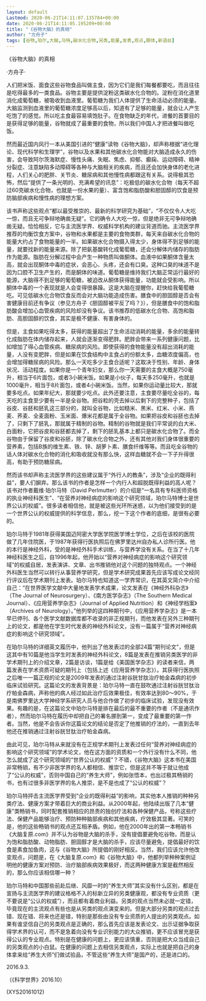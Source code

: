 ```yaml
---
layout: default
Lastmod: 2020-06-21T14:11:07.135784+00:00
date: 2020-06-21T14:11:05.195209+00:00
title: "《谷物大脑》的真相"
author: "方舟子"
tags: [谷物,珀尔,大脑,马特,碳水化合物,另类,能量,发表,观点,酮体,新语丝]
---
```


《谷物大脑》的真相

·方舟子·

人们把米饭、面食这些谷物食品叫做主食，因为它们是我们每餐都要吃，而且往往是吃得最多的一类食品。谷物主要是提供淀粉这类碳水化合物的。淀粉在消化道里消化成葡萄糖，被吸收到血液里。葡萄糖为我们人体提供了生命活动必须的能量。大脑监测到血液里的葡萄糖浓度足够高以后，知道有了足够的能量，就会让人产生吃饱了的感觉。所以吃主食最容易填饱肚子。在食物缺乏的年代，进餐的首要目的是获得足够的能量，谷物就成了最重要的食物，所以我们中国人才把进餐叫做吃饭。

然而最近国内风行一本从美国引进的“健康”读物《谷物大脑》，却声称根据“进化理论、现代科学和生理学”，谷物以及水果和其他碳水化合物能对大脑造成永久的伤害，会导致阿尔茨海默症、慢性头痛、失眠、焦虑、抑郁、癫痫、运动障碍、精神分裂症、注意缺陷多动障碍等各种与大脑相关的疾病，而且还会加快身体的老化进程，人们关心的肥胖、关节炎、糖尿病和其他慢性病都跟这有关系。说得极其恐怖，然后“提供了一条光明的、充满希望的讯息”：吃极低的碳水化合物（每天不超过60克碳水化合物，也就是一份水果的量）、富含饱和脂肪酸和胆固醇的饮食是预防脑部疾病和慢性病的理想方案。

该书声称这些观点“都以最受推崇的、最新的科学研究为基础”，“不仅仅令人大吃一惊，而且无可争辩地确凿无疑”。它的确令人大吃一惊，但是绝非无可争辩地确凿无疑。恰恰相反，它与主流医学界、权威科学机构的建议背道而驰。主流医学界推荐的均衡饮食方案中，谷物和水果都是主要的食物类群，每天来自碳水化合物的能量大约占了食物能量的一半。如果碳水化合物摄入得太少，身体得不到足够的能量，就要找新的能量来源。除了把氨基酸转化成葡萄糖，还会分解体内储存的脂肪作为能源。脂肪在分解过程中会产生一种物质叫做酮体。血液中如果酮体含量太高，就会出现酮体中毒的症状，会恶心、头疼，还会有口臭。这种口臭的味道不是因为口腔不卫生产生的，而是酮体的味道。葡萄糖是维持我们大脑正常运行最好的能源，大脑得不到足够的葡萄糖，被迫改从酮体获得能量，功能就会受影响。所以酮体中毒的一个表现就是人会变得很暴躁。这是大脑在提醒你，赶快给我葡萄糖吃。可见低碳水化合物饮食反而会对大脑功能造成伤害。膳食中的胆固醇是否会有害健康目前还有争议（参见方舟子《胆固醇被平反了吗？》），但是膳食中的饱和脂肪酸会增加心血管疾病的风险却没有争议。该书推荐的低碳水化合物、高饱和脂肪、高胆固醇的饮食，其实是极不健康、有害身体的。

但是，主食如果吃得太多，获得的能量超出了生命活动消耗的能量，多余的能量转化成脂肪在体内储存起来，人就会逐渐变得肥胖。肥胖会带来一系列健康问题，比如增加了得心血管疾病、糖尿病的风险。即使获得的食物能量没有超出消耗的能量，人没有变肥胖，但是如果在饮食结构中主食占的份额太多，血糖浓度偏高，也会增加得糖尿病的风险。那么一天吃多少主食合适呢？这取决于性别、年龄、身体状况、活动程度。如果你是一个青年妇女，那么你一天需要的主食大概是750毫升，相当于6片面包，或者3小碗米饭。如果是小伙子，每天多250毫升，也就是1000毫升，相当于8片面包，或者4小碗米饭。当然，如果你运动量比较大，那就要多吃点。如果年纪大，那就要少吃点。此外还要注意，主食要尽量吃全谷的，每天吃的主食至少要有一半是全谷物。把谷粒的壳去掉以后剩下的完整种子，包括了谷皮、谷胚和胚乳这三部分的，就叫全谷物，比如糙米、黑米、红米、小米、燕麦、荞麦、全麦面粉、玉米面、爆米花都是属于全谷物。如果把谷皮和谷胚也去掉了，只剩下了胚乳，那就属于精制的谷物。精制的谷物就是我们平常说的白大米、白面粉，它把谷皮和谷胚都去掉了，剩下的胚乳基本上都只是碳水化合物了。而全谷物由于保留了谷皮和谷胚，除了碳水化合物之外，还有其他对我们身体很重要的营养素，包括B族的维生素、铁、锌、胡萝卜素、膳食纤维等等。而且吃全谷物的话人体对碳水化合物的消化和吸收就没有那么快，这样血糖就不会一下子升得很高，有助于预防糖尿病。

然而该书却声称主流医学界的这些建议属于“外行人的教条”，涉及“企业的既得利益”，要人们摒弃。那么该书的作者是怎样一个内行人和超脱既得利益的高人呢？该书对作者戴维·珀尔马特（David Perlmutter）的介绍是“一名具有专科医师资格的执业神经科医生”、“在营养对神经病症的影响这个研究领域，珀尔马特博士是世界公认的权威”。很多读者相信他，就是被这些光环所迷惑，以为他们接受到的是一个世界公认的权威提供的科学信息，那么，挖一下这个作者的底细，是很有必要的。

珀尔马特于1981年获得美国迈阿密大学医学院医学博士学位，之后在该校的医院做了几年住院医，于1987年获得行医执照后在佛罗里达州自办私人诊所行医。他的本行是神经外科，受的是神经外科手术训练，与营养学没有关系。在当了十几年神经科医生之后，自1996年起，他开始以“营养对神经病症的影响这个研究领域”的权威自居，发表演讲、文章、出书推销他对这个问题的独特观点。一个神经外科医生当然可以转行从事营养学研究，但是学术研究成果首先应该写成论文经同行评议后在学术期刊上发表。珀尔马特也知道这一学界常识，在其英文简介中介绍自己：“在世界医学文献中大量地发表学术成果，论文发表在《神经外科杂志》（The Journal of Neurosurgery）、《南方医学杂志》（The Southern Medical Journal）、《应用营养学杂志》（Journal of Applied Nutrition）和《神经学档案》（Archives of Neurology）。”他列举的这四种期刊中，《应用营养学杂志》是一本早已停刊、各个医学文献数据库都不收录的非正规期刊，而他发表在另外三种期刊上的论文，都是他在学生时代发表的神经外科论文，没有一篇属于“营养对神经病症的影响这个研究领域”。

在珀尔马特的详细英文履历中，他列出了他发表过的全部24篇“期刊论文”，但是这其中有10篇是他当学生时发表的神经外科论文，8篇是发表在推销另类医学的非学术期刊上的介绍文章，2篇是访谈，1篇是给《美国医学杂志》的读者来信，两篇发表在学术资质可疑的期刊上（包括上述《应用营养学杂志》）。其获得行医执照之后唯一一篇正规的论文是2009年发表的通过注射谷胱甘肽治疗帕金森病的初步临床试验研究。这篇论文的发表背景是：珀尔马特一直在鼓吹通过注射谷胱甘肽治疗帕金森病，声称他的病人经过如此治疗后效果极佳，有效率达到80～90%，于是南佛罗里达大学神经学系研究人员与他合作做了初步的临床试验，发现没有效果。有趣的是，在这篇论文中珀尔马特是排在最后的最不重要的作者（不是通讯作者），然而珀尔马特在履历中却把自己的署名挪到第一，变成了最重要的第一作者。当然，他是不会告诉你这篇论文的结论是否定了他推销的疗法的，一直到去年他还在推销通过注射谷胱甘肽治疗帕金森病。

由此可见，珀尔马特从来就没有在正规学术期刊上发表过任何“营养对神经病症的影响这个研究领域”的学术论文，他在这方面的资质和一个外行没有什么不同，他怎么就成了这个研究领域的“世界公认的权威”？不错，《谷物大脑》这本书在美国非常畅销，有不少非医学界的名人都相信、推崇它，但是这并不等于就让他成了“公认的权威”，否则中国自己的“养生大师”，例如张悟本，也出过极其畅销的书，也有过很多非医学界的名人推崇，是不是也成了“公认的权威”？

珀尔马特抨击主流医学界受到“企业的既得利益”的影响，其实他本人推销的种种另类疗法、健康方案才带着巨大的商业利益。从2000年起，他陆续出版了几本“健康”类畅销书，同时配套推销相应的昂贵的独创疗法和各种保健产品，号称这些疗法、保健产品能够治疗、预防种种脑部疾病和其他疾病，疗效极其显著。可笑的是，他的这些畅销书的观点还互相矛盾。例如，他在2000年出的第一本畅销书《大脑复原.com》并不认为谷物是大脑的杀手，没有提倡要避免吃谷物，而是认为饱和脂肪酸、动物脂肪、胆固醇才是大脑的杀手，应该尽量避免，提倡最好的饮食是素食加鱼肉，这与《谷物大脑》所提倡的刚好相反。当然，我们应该允许他改变观点，问题是，在《大脑复原.com》和《谷物大脑》中，他都列举种种案例证明他的健康方案对预防、治疗脑部疾病效果极好，而这两种健康方案是截然相反的，那么你应该相信哪一种？

珀尔马特和中国那些前赴后继、风靡一时的“养生大师”其实没有什么区别，都是在宣扬与主流医学界的建议格格不入的标新立异的另类健康观，都没有专业资质（更不要说是“公认的权威”），而且都有着商业利益。另类的观点当然未必就一定错，毕竟现在的主流观点有些也是从另类的观点演变来的。但是大部分另类的观点过去错、现在错、将来也还是错，特别是那些由没有专业资质的人提出的另类观点。如果有谁坚信自己的另类观点是正确的，那么首先应该是发表论文、出示证据争取获得学术界的认可，而不是急着向没有专业识别能力的大众推销，更不应该冒充是获得公认的专业观点。特别是在健康的问题上，更应该慎重，否则是把大众当成自己的另类观点的小白鼠。在健康的问题上去相信另类观点，实际上也就是把自己的身体拿来给“养生大师”们做试验品，不管这些“养生大师”是国产的，还是进口的。

2016.9.3.

（《科学世界》2016.10）

(XYS20161012)

